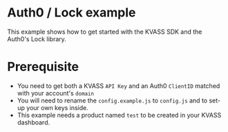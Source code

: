 # Auth0 / Lock example

This example shows how to get started with the KVASS SDK and the Auth0's Lock library.

# Prerequisite

- You need to get both a KVASS `API Key` and an Auth0 `ClientID` matched with your account's `domain`
- You will need to rename the `config.example.js` to `config.js` and to set-up your own keys inside.
- This example needs a product named `test` to be created in your KVASS dashboard.

